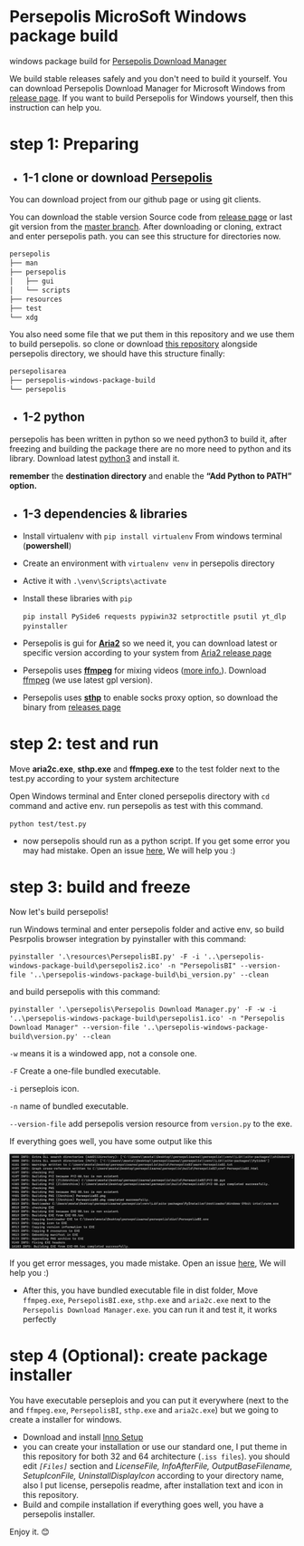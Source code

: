 # Persepolis MicroSoft Windows package build
windows package build for [Persepolis Download Manager](https://github.com/persepolisdm/persepolis)

We build stable releases safely and you don't need to build it yourself. You can download Persepolis Download Manager for  Microsoft Windows from [release page](https://github.com/persepolisdm/persepolis/releases).
If you want to build Persepolis for Windows yourself, then this instruction can help you.
# step 1: Preparing
- ## 1-1 clone or download [Persepolis](https://github.com/persepolisdm/persepolis)

You can download project from our github page or using git clients.

You can download the stable version Source code from [release page](https://github.com/persepolisdm/persepolis/releases) or last git version from the [master branch](https://github.com/persepolisdm/persepolis/archive/master.zip).
After downloading or cloning, extract and enter persepolis path.
you can see this structure for directories now.

```
persepolis
├── man
├── persepolis
│   ├── gui
│   └── scripts
├── resources
├── test
└── xdg
```

You also need some file that we put them in this repository and we use them to build persepolis. so clone or download [this repository](https://github.com/persepolisdm/persepolis-windows-package-build) alongside persepolis directory, we should have this structure finally:

```
persepolisarea
├── persepolis-windows-package-build
└── persepolis
```

- ## 1-2 python
persepolis has been written in python so we need python3 to build it, after freezing and building the package there are no more need to python and its library.
Download latest [python3](https://www.python.org/downloads/windows/) and install it.

**remember** the **destination directory** and enable the **“Add Python to PATH” option.**

- ## 1-3 dependencies & libraries
 - Install virtualenv with `pip install virtualenv` From windows terminal (**powershell**)
 - Create an environment with `virtualenv venv` in persepolis directory
 - Active it with `.\venv\Scripts\activate`
 - Install these libraries with `pip`

   `pip install PySide6 requests pypiwin32 setproctitle psutil yt_dlp pyinstaller`

 - Persepolis is gui for [**Aria2**](https://aria2.github.io) so we need it, you can download latest or specific version according to your system from [Aria2 release page](https://github.com/aria2/aria2/releases/)
 - Persepolis uses [**ffmpeg**](https://www.ffmpeg.org/) for mixing videos ([more info.](https://github.com/persepolisdm/persepolis/wiki/How-can-I-download-videos-from-youtube)). Download [ffmpeg](https://github.com/BtbN/FFmpeg-Builds/releases) (we use latest gpl version).
 - Persepolis uses [**sthp**](https://github.com/KaranGauswami/socks-to-http-proxy/) to enable socks proxy option, so download the binary from [releases page](https://github.com/KaranGauswami/socks-to-http-proxy/releases)

# step 2: test and run
Move **aria2c.exe**, **sthp.exe** and **ffmpeg.exe** to the test folder next to the test.py according to your system architecture

Open Windows terminal and Enter cloned persepolis directory with `cd` command and active env. run persepolis as test with this command.  

`python test/test.py`

- now persepolis should run as a python script. If you get some error you may had mistake. Open  an issue [here](https://github.com/persepolisdm/persepolis-windows-package-build/issues), We will help you :)

# step 3: build and freeze
Now let's build persepolis!

run Windows terminal and enter persepolis folder and active env, so build Pesrpolis browser integration by pyinstaller with this command:

```
pyinstaller '.\resources\PersepolisBI.py' -F -i '..\persepolis-windows-package-build\persepolis2.ico' -n "PersepolisBI" --version-file '..\persepolis-windows-package-build\bi_version.py' --clean
```

and build persepolis with this command:

```
pyinstaller '.\persepolis\Persepolis Download Manager.py' -F -w -i '..\persepolis-windows-package-build\persepolis1.ico' -n "Persepolis Download Manager" --version-file '..\persepolis-windows-package-build\version.py' --clean
```

`-w` means it is a windowed app, not a console one.

`-F` Create a one-file bundled executable.

`-i` perseplois icon.

`-n` name of bundled executable.

`--version-file` add persepolis version resource from `version.py` to the exe.

If everything goes well, you have some output like this

![pyinstaller](screen1.png)

 If you get error messages, you made mistake. Open  an issue [here](https://github.com/persepolisdm/persepolis-windows-package-build/issues), We will help you :)

- After this, you have bundled executable file in dist folder, Move `ffmpeg.exe`, `PersepolisBI.exe`, `sthp.exe` and `aria2c.exe` next to the `Persepolis Download Manager.exe`. you can run it and test it, it works perfectly

# step 4 (Optional): create package installer
You have executable perseplois and you can put it everywhere (next to the and `ffmpeg.exe`, `PersepolisBI`, `sthp.exe` and `aria2c.exe`) but we going to create a installer for windows.

- Download and install [Inno Setup](http://www.jrsoftware.org/isdl.php)
- you can create your installation or use our standard one, I put theme in this repository for both 32 and 64 architecture (`.iss files`). you should edit *`[Files]`* section and *LicenseFile, InfoAfterFile, OutputBaseFilename, SetupIconFile, UninstallDisplayIcon* according to your directory name, also I put license, persepolis readme, after installation text and icon in this repository.
- Build and compile installation if everything goes well, you have a persepolis installer.

 Enjoy it. :blush:
